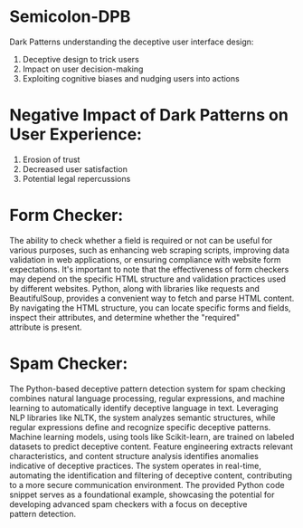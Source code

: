 # Semicolon-DPB
Dark Patterns understanding the deceptive user interface design:
1. Deceptive design to trick users
2. Impact on user decision-making
3. Exploiting cognitive biases and nudging users into actions

# Negative Impact of Dark Patterns on User Experience:
1. Erosion of trust
2. Decreased user satisfaction
3. Potential legal repercussions

# Form Checker:
The ability to check whether a field is required or not can be useful for various purposes, such as enhancing web scraping scripts, improving data validation in web applications, or ensuring compliance with website form expectations. It's important to note that the effectiveness of form checkers may depend on the specific HTML structure and validation practices used by different websites. Python, along with libraries like requests and BeautifulSoup, provides a convenient way to fetch and parse HTML content. By navigating the HTML structure, you can locate specific forms and fields, inspect their attributes, and determine whether the "required" attribute is present.

# Spam Checker:
The Python-based deceptive pattern detection system for spam checking combines natural language processing, regular expressions, and machine learning to automatically identify deceptive language in text. Leveraging NLP libraries like NLTK, the system analyzes semantic structures, while regular expressions define and recognize specific deceptive patterns. Machine learning models, using tools like Scikit-learn, are trained on labeled datasets to predict deceptive content. Feature engineering extracts relevant characteristics, and content structure analysis identifies anomalies indicative of deceptive practices. The system operates in real-time, automating the identification and filtering of deceptive content, contributing to a more secure communication environment. The provided Python code snippet serves as a foundational example, showcasing the potential for developing advanced spam checkers with a focus on deceptive pattern detection.
